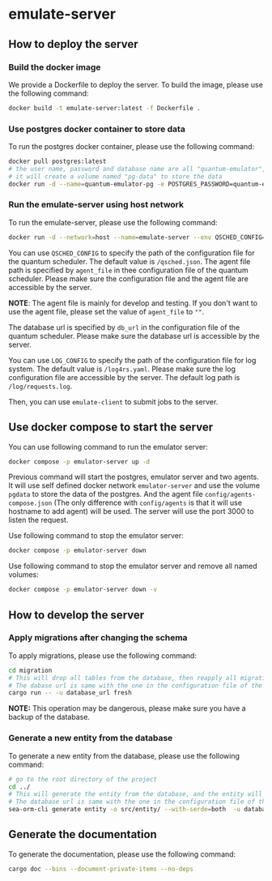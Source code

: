# emulate-server

## How to deploy the server

### Build the docker image

We provide a Dockerfile to deploy the server. To build the image, please use the following command:

```bash
docker build -t emulate-server:latest -f Dockerfile .
```

### Use postgres docker container to store data

To run the postgres docker container, please use the following command:

```bash
docker pull postgres:latest
# the user name, password and database name are all "quantum-emulator", and the port is 5433
# it will create a volume named "pg-data" to store the data
docker run -d --name=quantum-emulator-pg -e POSTGRES_PASSWORD=quantum-emulator -e POSTGRES_USER=quantum-emulator -e POSTGRES_DB=quantum-emulator -p 5433:5432 --restart always -v pg-data:/var/lib/postgresql/data postgres:latest
```

### Run the emulate-server using host network

To run the emulate-server, please use the following command:

```bash
docker run -d --network=host --name=emulate-server --env QSCHED_CONFIG=/qsched.json --env LOG_CONFIG=/log4rs.yaml -v /path/to/qsched:/qsched.json -v /path/to/agent/file:/agent.json -v /path/to/log4rs:/log4rs.yaml --restart=always emulate-server:latest
```

You can use `QSCHED_CONFIG` to specify the path of the configuration file for the quantum scheduler. The default value is `/qsched.json`. The agent file path is specified by `agent_file` in thee configuration file of the quantum scheduler. Please make sure the configuration file and the agent file are accessible by the server.

**NOTE**: The agent file is mainly for develop and testing. If you don't want to use the agent file, please set the value of `agent_file` to `""`.

The database url is specified by `db_url` in the configuration file of the quantum scheduler. Please make sure the database url is accessible by the server.

You can use `LOG_CONFIG` to specify the path of the configuration file for log system. The default value is `/log4rs.yaml`. Please make sure the log configuration file are accessible by the server. The default log path is `/log/requests.log`.

Then, you can use `emulate-client` to submit jobs to the server.

## Use docker compose to start the server

You can use following command to run the emulator server:

```bash
docker compose -p emulator-server up -d
```

Previous command will start the postgres, emulator server and two agents. It will use self defined docker network `emulator-server` and use the volume `pgdata` to store the data of the postgres. And the agent file `config/agents-compose.json` (The only difference with `config/agents` is that it will use hostname to add agent) will be used. The server will use the port 3000 to listen the request.

Use following command to stop the emulator server:

```bash
docker compose -p emulator-server down
```

Use following command to stop the emulator server and remove all named volumes:

```bash
docker compose -p emulator-server down -v
```

## How to develop the server

### Apply migrations after changing the schema

To apply migrations, please use the following command:

```bash
cd migration
# This will drop all tables from the database, then reapply all migrations
# The dabase url is same with the one in the configuration file of the quantum scheduler, that means the databse you previously created
cargo run -- -u database_url fresh
```

**NOTE:** This operation may be dangerous, please make sure you have a backup of the database.

### Generate a new entity from the database

To generate a new entity from the database, please use the following command:

```bash
# go to the root directory of the project
cd ../
# This will generate the entity from the database, and the entity will be stored in the src/entity directory
# The database url is same with the one in the configuration file of the quantum scheduler, that means the databse you previously created
sea-orm-cli generate entity -o src/entity/ --with-serde=both  -u database_url
```

## Generate the documentation

To generate the documentation, please use the following command:

```bash
cargo doc --bins --document-private-items --no-deps
```
